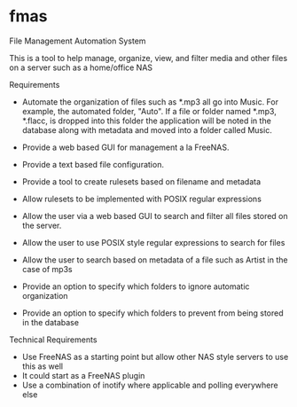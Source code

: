 # fmas
File Management Automation System

This is a tool to help manage, organize, view, and filter media and other files on a server such as a home/office NAS

Requirements
* Automate the organization of files such as *.mp3 all go into Music. For example, the automated folder, "Auto". If a file or folder named *.mp3, *.flacc, is dropped into this folder the application will be noted in the database along with metadata and moved into a folder called Music.  

* Provide a web based GUI for management a la FreeNAS.  
* Provide a text based file configuration.  
* Provide a tool to create rulesets based on filename and metadata  
* Allow rulesets to be implemented with POSIX regular expressions  
* Allow the user via a web based GUI to search and filter all files stored on the server.  
* Allow the user to use POSIX style regular expressions to search for files  
* Allow the user to search based on metadata of a file such as Artist in the case of mp3s  
* Provide an option to specify which folders to ignore automatic organization  
* Provide an option to specify which folders to prevent from being stored in the database  

Technical Requirements
  * Use FreeNAS as a starting point but allow other NAS style servers to use this as well  
  * It could start as a FreeNAS plugin  
  * Use a combination of inotify where applicable and polling everywhere else  
